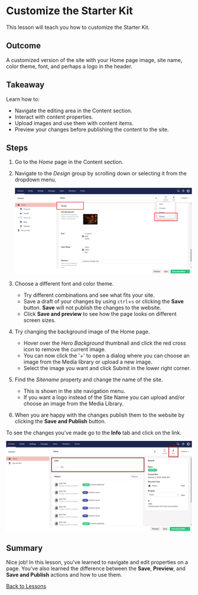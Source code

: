 # Customize the Starter Kit

This lesson will teach you how to customize the Starter Kit.

## Outcome

A customized version of the site with your Home page image, site name, color theme, font, and perhaps a logo in the header.

## Takeaway

Learn how to:

* Navigate the editing area in the Content section.
* Interact with content properties.
* Upload images and use them with content items.
* Preview your changes before publishing the content to the site.

## Steps

1. Go to the _Home_ page in the Content section.
2.  Navigate to the _Design_ group by scrolling down or selecting it from the dropdown menu.

    ![Home page Design Group](../../../../../10/umbraco-cms/tutorials/starter-kit/lessons/images/design-group.png)
3. Choose a different font and color theme.
   * Try different combinations and see what fits your site.
   * Save a draft of your changes by using `ctrl`+`s` or clicking the **Save** button. **Save** will not publish the changes to the website.
   * Click **Save and preview** to see how the page looks on different screen sizes.
4. Try changing the background image of the Home page.
   * Hover over the _Hero Background_ thumbnail and click the red cross icon to remove the current image.
   * You can now click the '+' to open a dialog where you can choose an image from the Media library or upload a new image.
   * Select the image you want and click Submit in the lower right corner.
5. Find the _Sitename_ property and change the name of the site.
   * This is shown in the site navigation menu.
   * If you want a logo instead of the Site Name you can upload and/or choose an image from the Media Library.
6. When you are happy with the changes publish them to the website by clicking the **Save and Publish** button.

To see the changes you've made go to the **Info** tab and click on the link.

![Link to page](../../../../../10/umbraco-cms/tutorials/starter-kit/lessons/images/link-to-page.png)

## Summary

Nice job! In this lesson, you've learned to navigate and edit properties on a page. You've also learned the difference between the **Save**, **Preview**, and **Save and Publish** actions and how to use them.

[Back to Lessons](./)
